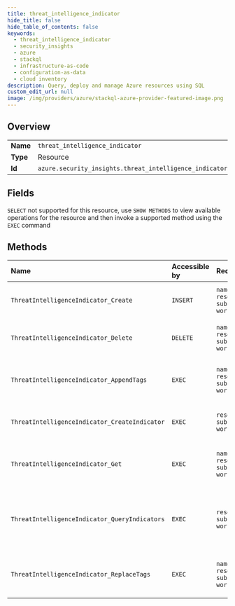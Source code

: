 ```yaml
---
title: threat_intelligence_indicator
hide_title: false
hide_table_of_contents: false
keywords:
  - threat_intelligence_indicator
  - security_insights
  - azure    
  - stackql
  - infrastructure-as-code
  - configuration-as-data
  - cloud inventory
description: Query, deploy and manage Azure resources using SQL
custom_edit_url: null
image: /img/providers/azure/stackql-azure-provider-featured-image.png
---
```

  
    

## Overview
<table><tbody>
<tr><td><b>Name</b></td><td><code>threat_intelligence_indicator</code></td></tr>
<tr><td><b>Type</b></td><td>Resource</td></tr>
<tr><td><b>Id</b></td><td><code>azure.security_insights.threat_intelligence_indicator</code></td></tr>
</tbody></table>

## Fields
`SELECT` not supported for this resource, use `SHOW METHODS` to view available operations for the resource and then invoke a supported method using the `EXEC` command  
## Methods
| Name | Accessible by | Required Params | Description |
|:-----|:--------------|:----------------|:------------|
| `ThreatIntelligenceIndicator_Create` | `INSERT` | `name, resourceGroupName, subscriptionId, workspaceName` | Update a threat Intelligence indicator. |
| `ThreatIntelligenceIndicator_Delete` | `DELETE` | `name, resourceGroupName, subscriptionId, workspaceName` | Delete a threat intelligence indicator. |
| `ThreatIntelligenceIndicator_AppendTags` | `EXEC` | `name, resourceGroupName, subscriptionId, workspaceName` | Append tags to a threat intelligence indicator. |
| `ThreatIntelligenceIndicator_CreateIndicator` | `EXEC` | `resourceGroupName, subscriptionId, workspaceName` | Create a new threat intelligence indicator. |
| `ThreatIntelligenceIndicator_Get` | `EXEC` | `name, resourceGroupName, subscriptionId, workspaceName` | View a threat intelligence indicator by name. |
| `ThreatIntelligenceIndicator_QueryIndicators` | `EXEC` | `resourceGroupName, subscriptionId, workspaceName` | Query threat intelligence indicators as per filtering criteria. |
| `ThreatIntelligenceIndicator_ReplaceTags` | `EXEC` | `name, resourceGroupName, subscriptionId, workspaceName` | Replace tags added to a threat intelligence indicator. |
